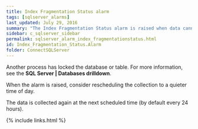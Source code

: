 ```yaml
---
title: ﻿Index Fragmentation Status alarm
tags: [sqlserver_alarms]
last_updated: July 29, 2016
summary: "The Index Fragmentation Status alarm is raised when data cannot be collected."
sidebar: c_sqlserver_sidebar
permalink: sqlserver_alarm_index_fragmentationstatus.html
id: Index_Fragmentation_Status.Alarm
folder: ConnectSQLServer
---
```



Another process has locked the database or table. For more information, see the **SQL Server \| Databases drilldown**.

When the alarm is raised, consider rescheduling the collection to a quieter time of day.

The data is collected again at the next scheduled time (by default every 24 hours).

{% include links.html %}
